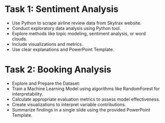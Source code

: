 # Task 1: Sentiment Analysis
- Use Python to scrape airline review data from Skytrax website.
- Conduct exploratory data analysis using Python tool.
- Explore methods like topic modeling, sentiment analysis, or word clouds.
- Include visualizations and metrics.
- Use clear explanations and PowerPoint Template.


# Task 2: Booking Analysis
- Explore and Prepare the Dataset:
- Train a Machine Learning Model using algorithms like RandomForest for interpretability.
- Calculate appropriate evaluation metrics to assess model effectiveness.
- Create visualizations to interpret variable contributions.
- Summarize findings in a single slide using the provided PowerPoint Template.

